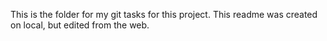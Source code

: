 This is the folder for my git tasks for this project.
This readme was created on local, but edited from the web.
